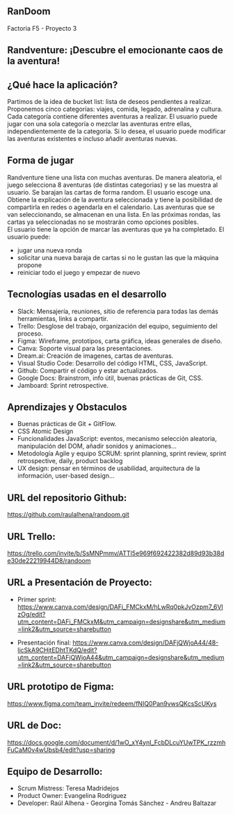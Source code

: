 ## RanDoom 
Factoria F5 - Proyecto 3
## Randventure: ¡Descubre el emocionante caos de la aventura!

## ¿Qué hace la aplicación?

Partimos de la idea de bucket list: lista de deseos pendientes a realizar.
Proponemos cinco categorías: viajes, comida, legado, adrenalina y cultura.
Cada categoría contiene diferentes aventuras a realizar.
El usuario puede jugar con una sola categoría o mezclar las aventu﻿ras entre ellas, independientemente de la categoría.
Si lo desea, el usuario puede modificar las aventuras existentes e incluso añadir aventuras nuevas.


## Forma de jugar

Randventure tiene una lista con muchas aventuras. 
De manera aleatoria, el juego selecciona 8 aventuras (de distintas categorias) y se las muestra al usuario.
Se barajan las cartas de forma random.
El usuario escoge una. Obtiene la explicación de la aventura seleccionada y tiene la posibilidad de compartirla en redes o agendarla en el calendario.
Las aventuras que se van seleccionando, se almacenan en una lista. 
En las próximas rondas, las cartas ya seleccionadas no se mostrarán como opciones posibles.  
El usuario tiene la opción de marcar las aventuras que ya ha completado.
El usuario puede: 
- jugar una nueva ronda
- solicitar una nueva baraja de cartas si no le gustan las que la máquina propone
- reiniciar todo el juego y empezar de nuevo


## Tecnologías usadas en el desarrollo
- Slack: Mensajería, reuniones, sitio de referencia para todas las demás herramientas, links a compartir.
- Trello: Desglose del trabajo,  organización del equipo, seguimiento del proceso.
- Figma: Wireframe, prototipos, carta gráfica, ideas generales de diseño.
- Canva: Soporte visual para las presentaciones.
- Dream.ai: Creación de imagenes, cartas de aventuras.
- Visual Studio Code: Desarrollo del código HTML, CSS, JavaScript.
- Github: Compartir el código y estar actualizados.
- Google Docs: Brainstrom, info útil, buenas prácticas de Git, CSS.
- Jamboard: Sprint retrospective.


## Aprendizajes y Obstaculos 
- Buenas prácticas de Git + GitFlow. 
- CSS Atomic Design 
- Funcionalidades JavaScript: eventos, mecanismo selección aleatoria, manipulación del DOM, añadir sonidos y animaciones...
- Metodología Agile y equipo SCRUM: sprint planning, sprint review, sprint retrospective, daily, product backlog
- UX design: pensar en términos de usabilidad, arquitectura de la información, user-based design...


## URL del repositorio Github:

https://github.com/raulalhena/randoom.git


## URL Trello:

https://trello.com/invite/b/SsMNPmmv/ATTI5e969f692422382d89d93b38de30de22219944D8/randoom 

## URL a Presentación de Proyecto:

- Primer sprint: 
https://www.canva.com/design/DAFi_FMCkxM/hLwRq0pkJvOzpm7_6VIzOg/edit?utm_content=DAFi_FMCkxM&utm_campaign=designshare&utm_medium=link2&utm_source=sharebutton

- Presentación final: 
https://www.canva.com/design/DAFjQWjoA44/48-licSkA9CHjtEDhtTKdQ/edit?utm_content=DAFjQWjoA44&utm_campaign=designshare&utm_medium=link2&utm_source=sharebutton


## URL prototipo de Figma:

https://www.figma.com/team_invite/redeem/fNIQ0Pan9vwsQKcsScUKys 


## URL de Doc: 

https://docs.google.com/document/d/1wO_xY4ynI_FcbDLcuYUwTPK_rzzmhFuCaM0v4wUbsb4/edit?usp=sharing

## Equipo de Desarrollo: 
- Scrum Mistress: Teresa Madridejos
- Product Owner: Evangelina Rodriguez 
- Developer: Raúl Alhena - Georgina Tomás Sánchez - Andreu Baltazar
